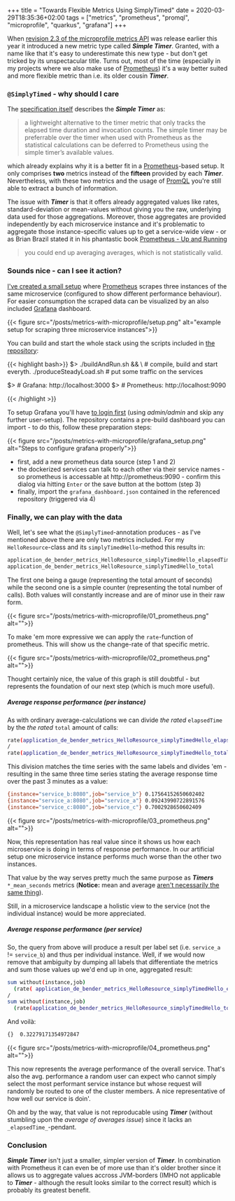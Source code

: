 +++
title = "Towards Flexible Metrics Using SimplyTimed"
date = 2020-03-29T18:35:36+02:00
tags = ["metrics", "prometheus", "promql", "microprofile", "quarkus", "grafana"]
+++

When [revision 2.3 of the microprofile metrics API][metrics-release] was release earlier this year it introduced a new metric type called __*Simple Timer*__. Granted, with a name like that it's easy to underestimate this new type - but don't get tricked by its unspectacular title. Turns out, most of the time (especially in my projects where we also make use of [Prometheus][prometheus]) it's a way better suited and more flexible metric than i.e. its older cousin __*Timer*__.
<!--more-->
### `@SimplyTimed` - why should I care

The [specification itself][spec-arch] describes the __*Simple Timer*__ as:

> a lightweight alternative to the timer metric that only tracks the elapsed time duration and invocation counts. The simple timer may be preferrable over the timer when used with Prometheus as the statistical calculations can be deferred to Prometheus using the simple timer’s available values.

which already explains why it is a better fit in a [Prometheus][prometheus]-based setup. It only comprises __two__ metrics instead of the __fifteen__ provided by each __*Timer*__. Nevertheless, with these two metrics and the usage of [PromQL][promql] you're still able to extract a bunch of information.

The issue with __*Timer*__ is that it offers already aggregated values like rates, standard-deviation or mean-values without giving you the raw, underlying data used for those aggregations. Moreover, those aggregates are provided independently by each microservice instance and it's problematic to aggregate those instance-specific values up to get a service-wide view - or as Brian Brazil stated it in his phantastic book [Prometheus - Up and Running][upandrunning]

> you could end up averaging averages, which is not statistically valid.

### Sounds nice - can I see it action?

[I've created a small setup][repo] where [Prometheus][prometheus] scrapes three instances of the same microservice (configured to show different performance behaviour). For easier consumption the scraped data can be visualized by an also included [Grafana][grafana] dashboard.

{{< figure src="/posts/metrics-with-microprofile/setup.png" alt="example setup for scraping three microservice instances">}}

You can build and start the whole stack using the scripts included in [the repository][repo]:

{{< highlight bash>}}
$> ./buildAndRun.sh && \      # compile, build and start everyth.
   ./produceSteadyLoad.sh     # put some traffic on the services

$> # Grafana:    http://localhost:3000
$> # Prometheus: http://localhost:9090

{{< /highlight >}}

To setup Grafana you'll have [to login first](http://localhost:3000) (using _admin/admin_ and skip any further user-setup). The repository contains a pre-build dashboard you can import - to do this, follow these preparation steps:

{{< figure src="/posts/metrics-with-microprofile/grafana_setup.png" alt="Steps to configure grafana properly">}}

* first, add a new prometheus data source (step 1 and 2)
* the dockerized services can talk to each other via their service names - so prometheus is accessable at http://prometheus:9090 - confirm this dialog via hitting `Enter` or the save button at the bottom (step 3)
* finally, import the `grafana_dashboard.json` contained in the referenced repository (triggered via 4) 

### Finally, we can play with the data

Well, let's see what the `@SimplyTimed`-annotation produces - as I've mentioned above there are only two metrics included. For my `HelloResource`-class and its `simplyTimedHello`-method this results in:

```bash
application_de_bender_metrics_HelloResource_simplyTimedHello_elapsedTime_seconds
application_de_bender_metrics_HelloResource_simplyTimedHello_total
```

The first one being a gauge (representing the total amount of seconds) while the second one is a simple counter (representing the total number of calls). Both values will constantly increase and are of minor use in their raw form. 

{{< figure src="/posts/metrics-with-microprofile/01_prometheus.png" alt="">}}

To make 'em more expressive we can apply the `rate`-function of prometheus. This will show us the change-rate of that specific metric.

{{< figure src="/posts/metrics-with-microprofile/02_prometheus.png" alt="">}}

Thought certainly nice, the value of this graph is still doubtful - but represents the foundation of our next step (which is much more useful).

##### Average response performance (per instance)

As with ordinary average-calculations we can divide _the rated_ `elapsedTime` by the _the rated_ `total` amount of calls:

```bash
rate(application_de_bender_metrics_HelloResource_simplyTimedHello_elapsedTime_seconds[3m])
/ 
rate(application_de_bender_metrics_HelloResource_simplyTimedHello_total[3m])
```

This division matches the time series with the same labels and divides 'em - resulting in the same three time series stating the average response time over the past 3 minutes as a value:

```bash
{instance="service_b:8080",job="service_b"} 0.17564152650602402
{instance="service_a:8080",job="service_a"} 0.09243990722891576
{instance="service_c:8080",job="service_c"} 0.7002928650602409
```

{{< figure src="/posts/metrics-with-microprofile/03_prometheus.png" alt="">}}

Now, this representation has real value since it shows us how each microservice is doing in terms of response performance. In our artificial setup one microservice instance performs much worse than the other two instances.

That value by the way serves pretty much the same purpose as __*Timers*__ `*_mean_seconds` metrics (__Notice:__ mean and average [aren't necessarily the same thing][meanvsaverage]).

Still, in a microservice landscape a holistic view to the service (not the individual instance) would be more appreciated. 

##### Average response performance (per service)

So, the query from above will produce a result per label set (i.e. `service_a` != `service_b`) and thus per individual instance.
Well, if we would now remove that ambiguity by dumping all labels that differentiate the metrics and sum those values up we'd end up in one, aggregated result:

```bash
sum without(instance,job) 
  (rate( application_de_bender_metrics_HelloResource_simplyTimedHello_elapsedTime_seconds[3m]))
/ 
sum without(instance,job) 
  (rate(application_de_bender_metrics_HelloResource_simplyTimedHello_total[3m]))  
```

And voilà:

```bash
{}  0.32279171354972847
```

{{< figure src="/posts/metrics-with-microprofile/04_prometheus.png" alt="">}}

This now represents the average performance of the overall service. That's also the avg. performance a random user can expect who cannot simply select the most performant service instance but whose request will randomly be routed to one of the cluster members. A nice representative of how well our service is doin'.

Oh and by the way, that value is not reproducable using __*Timer*__ (without stumbling upon the _average of averages issue_) since it lacks an `_elapsedTime_`-pendant.

### Conclusion

__*Simple Timer*__ isn't just a smaller, simpler version of __*Timer*__. In combination with Prometheus it can even be of more use than it's older brother since it allows us to aggregate values accross JVM-borders (IMHO not applicable to __*Timer*__ - although the result looks similar to the correct result) which is probably its greatest benefit.

[metrics-release]:https://github.com/eclipse/microprofile-metrics/releases
[spec-arch]:https://download.eclipse.org/microprofile/microprofile-metrics-2.3/microprofile-metrics-spec-2.3.html#meta-data-def
[prometheus]:https://prometheus.io/
[promql]:https://prometheus.io/docs/prometheus/latest/querying/basics/
[grafana]:https://grafana.com/oss/grafana/
[upandrunning]:https://www.oreilly.com/library/view/prometheus-up/9781492034131/
[meanvsaverage]:http://www.differencebetween.net/science/difference-between-average-and-mean/
[repo]:https://github.com/schoeffm/metrics-with-microprofile

